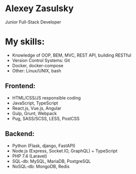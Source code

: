 # Alexey Zasulsky

Junior Full-Stack Developer

# My skills:
 - Knowledge of OOP, BEM, MVC, REST API, building RESTful
 - Version Control Systems: Git
 - Docker, docker-compose
 - Other: Linux/UNIX, bash
## Frontend:
 - HTML/CSS/JS responsible coding
 - JavaScript, TypeScript
 - React.js, Vue.js, Angular 
 - Gulp, Grunt, Webpack
 - Pug, SASS/SCSS, LESS, PostCSS
## Backend:
 - Python (Flask, django, FastAPI)
 - Node.js (Express, Socket.IO, GraphQL) + TypeScript
 - PHP 7.4 (Laravel)
 - SQL-db: MySQL, MariaDB, PostgreSQL
 - NoSQL-db: MongoDB, Redis
